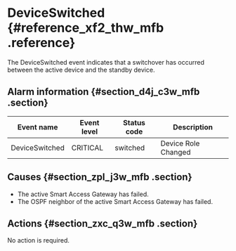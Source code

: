 # DeviceSwitched {#reference_xf2_thw_mfb .reference}

The DeviceSwitched event indicates that a switchover has occurred between the active device and the standby device.

## Alarm information {#section_d4j_c3w_mfb .section}

|Event name|Event level|Status code|Description|
|----------|-----------|-----------|-----------|
|DeviceSwitched|CRITICAL|switched|Device Role Changed|

## Causes {#section_zpl_j3w_mfb .section}

-   The active Smart Access Gateway has failed.
-   The OSPF neighbor of the active Smart Access Gateway has failed.

## Actions {#section_zxc_q3w_mfb .section}

No action is required.

